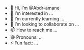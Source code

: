 - 👋 Hi, I’m @Abdr-amane
- 👀 I’m interested in ...
- 🌱 I’m currently learning ...
- 💞️ I’m looking to collaborate on ...
- 📫 How to reach me ...
- 😄 Pronouns: ...
- ⚡ Fun fact: ...

<!---
Abdr-amane/Abdr-amane is a ✨ special ✨ repository because its `README.md` (this file) appears on your GitHub profile.
You can click the Preview link to take a look at your changes.
--->
